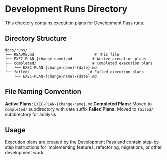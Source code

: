 # Development Runs Directory

This directory contains execution plans for Development Pass runs.

## Directory Structure

```
docs/runs/
├── README.md                           # This file
├── EXEC-PLAN-{change-name}.md         # Active execution plans
├── completed/                         # Completed execution plans
│   └── EXEC-PLAN-{change-name}-{date}.md
└── failed/                           # Failed execution plans
    └── EXEC-PLAN-{change-name}-{date}.md
```

## File Naming Convention

**Active Plans:** `EXEC-PLAN-{change-name}.md`
**Completed Plans:** Moved to `completed/` subdirectory with date suffix
**Failed Plans:** Moved to `failed/` subdirectory for analysis

## Usage

Execution plans are created by the Development Pass and contain step-by-step instructions for implementing features, refactoring, migrations, or other development work.
